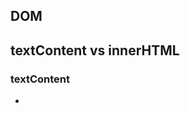 ## DOM

## textContent vs innerHTML
### textContent
- <script>와 <style>을 포함한 모든 자식 요소의 text 가져와서 반환
- textContent로 설정 시 해당 요소의 모든 자식 노드를 삭제하고 하나의 텍스트 노드로 대치한다.
```html
<p id="source">
  <style>#source { color: red; }</style>
아래에서<br>이 글을<br>어떻게 인식하는지 살펴보세요.
  <span style="display:none">숨겨진 글</span>
</p>
```
- textContent 결과
```
  #source { color: red; }
아래에서이 글을어떻게 인식하는지 살펴보세요.
  숨겨진 글
```
- innerText 결과 
   - `<br>` 인식, 숨겨진 요소 무시
   - textContent를 지원하지 않는 IE 8 버전 이하를 지원하기 위해서 IE에 특화되어 개발된 API로 되도록 사용하지 않는 것 권장
```
아래에서
이 글을
어떻게 인식하는지 살펴보세요.
```

### innerHTML
- 모든 자식 요소 문자열 형태로 반환
- innerHTML 의 값을 설정(대입)하면 요소의 모든 자식 노드가 제거되고, 문자열 htmlString에 지정된 HTML을 파싱하고, 생성된 노드로 대체한다.
- cross site scripting 보안 문제. 사용자 입력 문자열로 innerHTML을 사용해서는 안된다 !! 
    - HTML5에서는 innerHTML로 삽입된 <script> 실행하지 않도록 되어 있음 (그러나 다른 방법으로 스크립트가 실행되도록 할 수 있음 - onclick에 설정 등)
